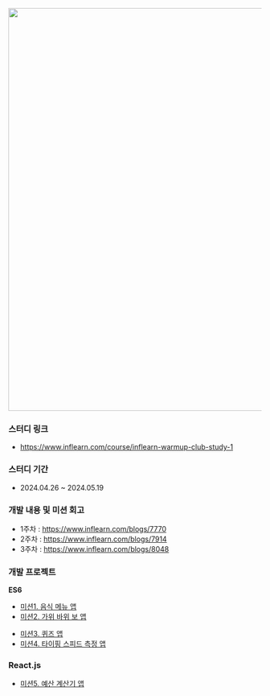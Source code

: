 <img src='https://github.com/kathy0917/inflearn-warming-up-fe-1/assets/28476745/25ef69a0-f9c5-43ad-ae4c-1c90caabec02' width=800></img>
### 스터디 링크
- https://www.inflearn.com/course/inflearn-warmup-club-study-1
### 스터디 기간
- 2024.04.26 ~ 2024.05.19
### 개발 내용 및 미션 회고
- 1주차 : https://www.inflearn.com/blogs/7770
- 2주차 : https://www.inflearn.com/blogs/7914
- 3주차 : https://www.inflearn.com/blogs/8048
### 개발 프로젝트
<b>ES6</b>   
- <a href='https://github.com/kathy0917/inflearn-warming-up-fe-1/tree/main/01_FoodMenuApp'>미션1. 음식 메뉴 앱</a>
- <a href='https://github.com/kathy0917/inflearn-warming-up-fe-1/tree/main/02_RockPaperScissorsApp'>미션2. 가위 바위 보 앱
</a>

- <a href='https://github.com/kathy0917/inflearn-warming-up-fe-1/tree/main/03_QuizApp'>미션3. 퀴즈 앱</a>
- <a href='https://github.com/kathy0917/inflearn-warming-up-fe-1/tree/main/04_TypingTestApp'>미션4. 타이핑 스피드 측정 앱
</a>

### React.js
- <a href='https://github.com/kathy0917/inflearn-warming-up-fe-1/tree/main/05_budget_calculator_app'>미션5. 예산 계산기 앱</a>   
